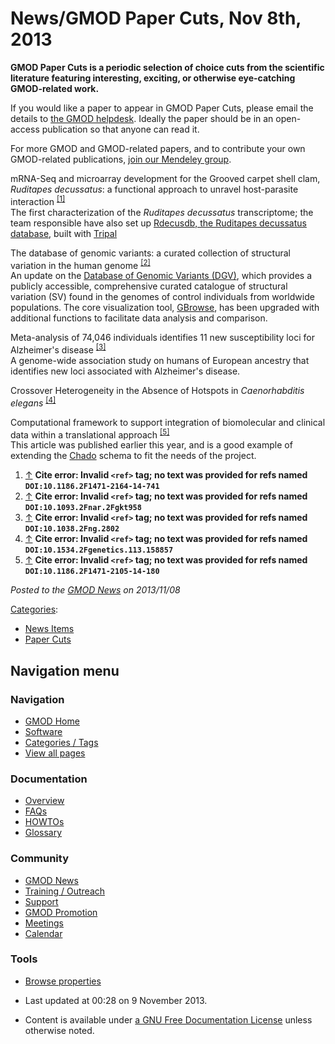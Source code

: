



<span id="top"></span>




# <span dir="auto">News/GMOD Paper Cuts, Nov 8th, 2013</span>









  
**GMOD Paper Cuts is a periodic selection of choice cuts from the
scientific literature featuring interesting, exciting, or otherwise
eye-catching GMOD-related work.**

If you would like a paper to appear in GMOD Paper Cuts, please email the
details to
<a href="mailto:help@gmod.org" class="external text" rel="nofollow">the
GMOD helpdesk</a>. Ideally the paper should be in an open-access
publication so that anyone can read it.

For more GMOD and GMOD-related papers, and to contribute your own
GMOD-related publications,
<a href="http://mnd.ly/WwRe8F" class="external text" rel="nofollow">join
our Mendeley group</a>.

  

mRNA-Seq and microarray development for the Grooved carpet shell clam, *Ruditapes decussatus*: a functional approach to unravel host-parasite interaction <sup>[\[1\]](#cite_note-DOI:10.1186.2F1471-2164-14-741-1)</sup>  
The first characterization of the *Ruditapes decussatus* transcriptome;
the team responsible have also set up
<a href="http://morse-ccmar.ualg.pt/edge" class="external text"
rel="nofollow">Rdecusdb, the Ruditapes decussatus database</a>, built
with [Tripal](../Tripal.1 "Tripal")

<!-- -->

The database of genomic variants: a curated collection of structural variation in the human genome <sup>[\[2\]](#cite_note-DOI:10.1093.2Fnar.2Fgkt958-2)</sup>  
An update on the <a href="http://dgv.tcag.ca/" class="external text"
rel="nofollow">Database of Genomic Variants (DGV)</a>, which provides a
publicly accessible, comprehensive curated catalogue of structural
variation (SV) found in the genomes of control individuals from
worldwide populations. The core visualization tool,
[GBrowse](../GBrowse.1 "GBrowse"), has been upgraded with additional
functions to facilitate data analysis and comparison.

<!-- -->

Meta-analysis of 74,046 individuals identifies 11 new susceptibility loci for Alzheimer's disease <sup>[\[3\]](#cite_note-DOI:10.1038.2Fng.2802-3)</sup>  
A genome-wide association study on humans of European ancestry that
identifies new loci associated with Alzheimer's disease.

Crossover Heterogeneity in the Absence of Hotspots in *Caenorhabditis
elegans*
<sup>[\[4\]](#cite_note-DOI:10.1534.2Fgenetics.113.158857-4)</sup>

Computational framework to support integration of biomolecular and clinical data within a translational approach <sup>[\[5\]](#cite_note-DOI:10.1186.2F1471-2105-14-180-5)</sup>  
This article was published earlier this year, and is a good example of
extending the
<a href="../Chado" class="mw-redirect" title="Chado">Chado</a> schema to
fit the needs of the project.

  

1.  <span id="cite_note-DOI:10.1186.2F1471-2164-14-741"><span class="mw-cite-backlink">[↑](#cite_ref-DOI:10.1186.2F1471-2164-14-741_0)</span>
    **Cite error: Invalid `<ref>` tag; no text was provided for refs
    named `DOI:10.1186.2F1471-2164-14-741`**</span>
2.  <span id="cite_note-DOI:10.1093.2Fnar.2Fgkt958"><span class="mw-cite-backlink">[↑](#cite_ref-DOI:10.1093.2Fnar.2Fgkt958_0)</span>
    **Cite error: Invalid `<ref>` tag; no text was provided for refs
    named `DOI:10.1093.2Fnar.2Fgkt958`**</span>
3.  <span id="cite_note-DOI:10.1038.2Fng.2802"><span class="mw-cite-backlink">[↑](#cite_ref-DOI:10.1038.2Fng.2802_0)</span>
    **Cite error: Invalid `<ref>` tag; no text was provided for refs
    named `DOI:10.1038.2Fng.2802`**</span>
4.  <span id="cite_note-DOI:10.1534.2Fgenetics.113.158857"><span class="mw-cite-backlink">[↑](#cite_ref-DOI:10.1534.2Fgenetics.113.158857_0)</span>
    **Cite error: Invalid `<ref>` tag; no text was provided for refs
    named `DOI:10.1534.2Fgenetics.113.158857`**</span>
5.  <span id="cite_note-DOI:10.1186.2F1471-2105-14-180"><span class="mw-cite-backlink">[↑](#cite_ref-DOI:10.1186.2F1471-2105-14-180_0)</span>
    **Cite error: Invalid `<ref>` tag; no text was provided for refs
    named `DOI:10.1186.2F1471-2105-14-180`**</span>

  



*Posted to the [GMOD News](../GMOD_News "GMOD News") on 2013/11/08*






[Categories](../Special%253ACategories "Special%253ACategories"):

- [News Items](../Category%253ANews_Items "Category%253ANews Items")
- [Paper Cuts](../Category%253APaper_Cuts "Category%253APaper Cuts")






## Navigation menu







<a href="../Main_Page"
style="background-image: url(../../images/GMOD-cogs.png);"
title="Visit the main page"></a>


### Navigation



- <span id="n-GMOD-Home">[GMOD Home](../Main_Page)</span>
- <span id="n-Software">[Software](../GMOD_Components)</span>
- <span id="n-Categories-.2F-Tags">[Categories /
  Tags](../Categories)</span>
- <span id="n-View-all-pages">[View all
  pages](../Special:AllPages)</span>




### Documentation



- <span id="n-Overview">[Overview](../Overview)</span>
- <span id="n-FAQs">[FAQs](../Category%253AFAQ)</span>
- <span id="n-HOWTOs">[HOWTOs](../Category%253AHOWTO)</span>
- <span id="n-Glossary">[Glossary](../Glossary)</span>




### Community



- <span id="n-GMOD-News">[GMOD News](../GMOD_News)</span>
- <span id="n-Training-.2F-Outreach">[Training /
  Outreach](../Training_and_Outreach)</span>
- <span id="n-Support">[Support](../Support)</span>
- <span id="n-GMOD-Promotion">[GMOD Promotion](../GMOD_Promotion)</span>
- <span id="n-Meetings">[Meetings](../Meetings)</span>
- <span id="n-Calendar">[Calendar](../Calendar)</span>




### Tools

- <span id="t-smwbrowselink"><a href="../Special%253ABrowse/News-2FGMOD_Paper_Cuts,_Nov_8th,_2013"
  rel="smw-browse">Browse properties</a></span>



- <span id="footer-info-lastmod">Last updated at 00:28 on 9 November
  2013.</span>
<!-- - <span id="footer-info-viewcount">13,067 page views.</span> -->
- <span id="footer-info-copyright">Content is available under
  <a href="http://www.gnu.org/licenses/fdl-1.3.html" class="external"
  rel="nofollow">a GNU Free Documentation License</a> unless otherwise
  noted.</span>

<!-- -->



<!-- -->




